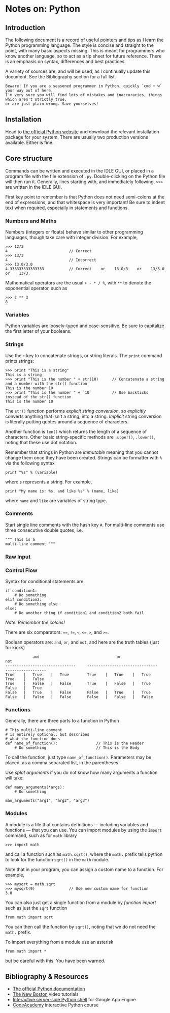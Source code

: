 # Notes on: Python

## Introduction
The following document is a record of useful pointers and tips as I learn the Python programming language. The style is concise and straight to the point, with many basic aspects missing. This is meant for programmers who know another language, so to act as a tip sheet for future reference. There is an emphasis on syntax, differences and best practices.

A variety of sources are, and will be used, as I continually update this document. See the Bibliography section for a full list.

    Beware! If you are a seasoned programmer in Python, quickly `cmd + w` your way out of here. 
    I'm very sure you will find lots of mistakes and inaccuracies, things which aren't strictly true, 
    or are just plain wrong. Save yourselves!

## Installation
Head to [the official Python website](http://www.python.org/download/) and download the relevant installation package for your system.
There are usually two production versions available. Either is fine.

## Core structure

Commands can be written and executed in the IDLE GUI, or placed in a program file with the file extension of `.py`. Double-clicking on the Python file will then run it. Generally, lines starting with, and immediately following, `>>>` are written in the IDLE GUI.

First key point to remember is that Python does not need semi-colons at the end of expressions, and that whitespace is very important! Be sure to indent text when required, especially in statements and functions.

### Numbers and Maths
Numbers (integers or floats) behave similar to other programming languages, though take care with integer division. For example,

    >>> 12/3
    4                           // Correct
    >>> 13/3
    4                           // Incorrect
    >>> 13.0/3.0
    4.333333333333333           // Correct    or    13.0/3    or    13/3.0    or    13/3.

Mathematical operators are the usual `+ - * / %`, with `**` to denote the exponential operator, such as 

    >>> 2 ** 3
    8

### Variables
Python variables are loosely-typed and case-sensitive. Be sure to capitalize the first letter of your booleans.

### Strings
Use the `+` key to concatenate strings, or string literals. The `print` command prints strings:

    >>> print "This is a string"
    This is a string
    >>> print "This is the number " + str(10)      // Concatenate a string and a number with the str() function
    This is the number 10
    >>> print "This is the number " + `10`         // Use backticks instead of the str() function
    This is the number 10

The `str()` function performs _explicit string conversion_, so _explicitly_ converts anything that isn't a string, into a string. _Implicit_ string conversion is literally putting quotes around a sequence of characters.

Another function is `len()` which returns the length of a sequence of characters. Other basic string-specific methods are `.upper()`, `.lower()`, noting that these use dot notation.

Remember that strings in Python are _immutable_ meaning that you cannot change them once they have been created. Strings can be formatter with `%` via the following syntax

    print "%s" % (variable)

where `s` represents a string. For example,

    print "My name is: %s, and like %s" % (name, like)

where `name` and `like` are variables of string type.

### Comments
Start single line comments with the hash key `#`. For multi-line comments use three consecutive double quotes, i.e.

    """ This is a 
    multi-line comment """

### Raw Input

### Control Flow
Syntax for conditional statements are

    if condition1:
        # Do something
    elif condition2:
        # Do something else
    else:
        # Do another thing if condition1 and condition2 both fail

_Note: Remember the colons!_

There are six comparators: `==`, `!=`, `<`, `<=`, `>`, and `>=`.

Boolean operators are: `and`, `or`, and `not`, and here are the truth tables (just for kicks)

                and                                  or                            not
    -------------------------------     -------------------------------     ------------------
    True    |   True    |   True        True    |   True    |   True        True    |   False 
    True    |   False   |   False       True    |   False   |   True        False   |   True
    False   |   True    |   False       False   |   True    |   True
    False   |   False   |   False       False   |   False   |   False

### Functions
Generally, there are three parts to a function in Python

    # This multi-line comment
    # is entirely optional, but describes
    # what the function does
    def name_of_function():                 // This is the Header
        # Do something                      // This is the Body

To call the function, just type `name_of_function()`. Parameters may be placed, as a comma separated list, in the parentheses. 

Use _splat arguments_ if you do not know how many arguments a function will take:

    def many_arguments(*args):
        # Do something

    man_arguments("arg1", "arg2", "arg3")

### Modules
A module is a file that contains definitions — including variables and functions — that you can use. You can import modules by using the `import` command, such as for `math` library

    >>> import math

and call a function such as `math.sqrt()`, where the `math.` prefix tells python to look for the function `sqrt()` in the `math` module.

Note that in your program, you can assign a custom name to a function. For example,
    
    >>> mysqrt = math.sqrt
    >>> mysqrt(9)               // Use new custom name for function
    3.0

You can also just get a single function from a module by _function import_ such as just the `sqrt` function

    from math import sqrt

You can then call the function by `sqrt()`, noting that we do not need the `math.` prefix.

To import everything from a module use an asterisk

    from math import *

but be careful with this. You have been warned.

<!-- ## Web Development
packages, frameworks, how to build web application with python, tools required, best practices, --> 

<!-- ## Computer Science
web crawling, data structures -->

<!-- ## Notes -->

## Bibliography & Resources

- [The official Python documentation](http://docs.python.org/)
- [The New Boston](http://www.youtube.com/playlist?list=PLEA1FEF17E1E5C0DA) video tutorials
- [Interactive server-side Python shell](http://shell.appspot.com/) for Google App Engine
- [CodeAcademy](http://www.codecademy.com/tracks/python) interactive Python course
